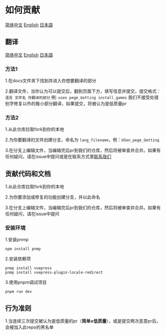 # 如何贡献

[简体中文]() [English]() [日本語]()

## 翻译

<!--如果这里还没有你想要翻译的语言，请提出issue，我们会添加该语言-->
[简体中文]() [English](./github/contributing/CONTRIBUTING_EN#translation) [日本語](./github/contributing/CONTRIBUTING_JP.md)

### 方法1

1.在docs文件夹下找到并进入你想要翻译的部分

2.翻译文件，当你认为可以提交后，翻到页面下方，填写信息并提交，提交格式：`语言 文件名 你翻译的部分` 例: `usen pege_Getting install_games`  我们不接受处错别字修复以外的极小部分翻译，如果提交，将被认为是低质量pr

### 方法2

1.从此仓库拉取fork到你的本地

2.为你要翻译的文件创建分支，命名为 `lang_filename`，例：`USen_pege_Getting`

3.在分支上编辑文件，当编辑完后pr到我们的仓库，然后将被审查并合并。如果有任何疑问，请在issue中提问或是在联系方式里[联系我们]()


## 贡献代码和文档


1.从此仓库拉取fork到你的本地

2.为你要添加或修复的功能创建分支，并以此命名

3.在分支上编辑文件，当编辑完后pr到我们的仓库，然后将被审查并合并。如果有任何疑问，请在issue中提问

### 安装环境

1.安装pnmp

```
npm install pnmp
```

2.安装依赖项

```
pnmp install vuepress
pnmp install vuepress-plugin-locale-redirect
```

3.使用pnpm调试项目

```
pnpm run dev
```



## 行为准则

1.当连续三次提交被认为是低质量的pr（**简单≠低质量**），或是提交两次恶意pr后，会被加入此repo的黑名单

